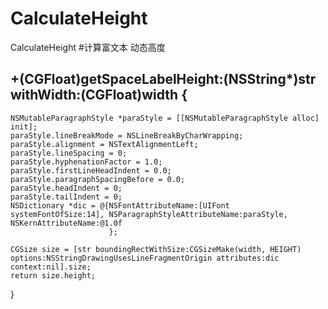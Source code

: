 # CalculateHeight
CalculateHeight
#计算富文本 动态高度
## +(CGFloat)getSpaceLabelHeight:(NSString*)str  withWidth:(CGFloat)width {
    NSMutableParagraphStyle *paraStyle = [[NSMutableParagraphStyle alloc] init];
    paraStyle.lineBreakMode = NSLineBreakByCharWrapping;
    paraStyle.alignment = NSTextAlignmentLeft;
    paraStyle.lineSpacing = 0;
    paraStyle.hyphenationFactor = 1.0;
    paraStyle.firstLineHeadIndent = 0.0;
    paraStyle.paragraphSpacingBefore = 0.0;
    paraStyle.headIndent = 0;
    paraStyle.tailIndent = 0;
    NSDictionary *dic = @{NSFontAttributeName:[UIFont systemFontOfSize:14], NSParagraphStyleAttributeName:paraStyle, NSKernAttributeName:@1.0f
                          };
    
    CGSize size = [str boundingRectWithSize:CGSizeMake(width, HEIGHT) options:NSStringDrawingUsesLineFragmentOrigin attributes:dic context:nil].size;
    return size.height;
}
